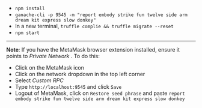 * `npm install`
* `ganache-cli -p 9545 -m "report embody strike fun twelve side arm dream kit express slow donkey"`
* In a new terminal, `truffle complie && truffle migrate --reset`
* `npm start`

---

**Note**: If you have the MetaMask browser extension installed, ensure it points to *Private Network* . To do this:

- Click on the MetaMask icon
- Click on the network dropdown in the top left corner
- Select *Custom RPC*
- Type `http://localhost:9545` and click `Save`
- Logout of MetaMask, click on `Restore seed phrase` and paste `report embody strike fun twelve side arm dream kit express slow donkey`